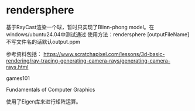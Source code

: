 # rendersphere
基于RayCast渲染一个球，暂时只实现了Blinn-phong model。在windows/ubuntu24.04中测试通过
使用方法：rendersphere [outputFileName]
不写文件名的话默认output.ppm

参考资料包括：
https://www.scratchapixel.com/lessons/3d-basic-rendering/ray-tracing-generating-camera-rays/generating-camera-rays.html

games101

Fundamentals of Computer Graphics

使用了Eigen库来进行矩阵运算。